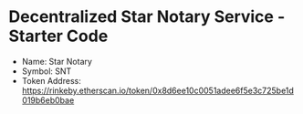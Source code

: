 # Decentralized Star Notary Service - Starter Code

- Name: Star Notary
- Symbol: SNT
- Token Address: https://rinkeby.etherscan.io/token/0x8d6ee10c0051adee6f5e3c725be1d019b6eb0bae
